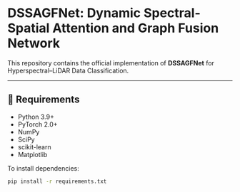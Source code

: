 # DSSAGFNet: Dynamic Spectral-Spatial Attention and Graph Fusion Network

This repository contains the official implementation of **DSSAGFNet** for Hyperspectral–LiDAR Data Classification.

---

## 📌 Requirements
- Python 3.9+
- PyTorch 2.0+
- NumPy
- SciPy
- scikit-learn
- Matplotlib

To install dependencies:
```bash
pip install -r requirements.txt

